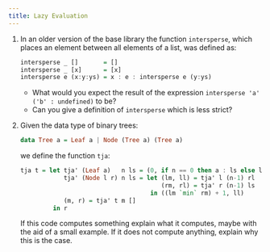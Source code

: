 ```yaml
---
title: Lazy Evaluation
---
```


1. In an older version of the base library the function `intersperse`, which places an element between all elements of a list, was defined as:

    ```haskell
    intersperse _ []       = []
    intersperse _ [x]      = [x]
    intersperse e (x:y:ys) = x : e : intersperse e (y:ys)
    ```

    - What would you expect the result of the expression `intersperse 'a' ('b' : undefined)` to be?
    - Can you give a definition of `intersperse` which is less strict?

2. Given the data type of binary trees:

    ```haskell
    data Tree a = Leaf a | Node (Tree a) (Tree a)
    ```

    we define the function `tja`:

    ```haskell
    tja t = let tja' (Leaf a)   n ls = (0, if n == 0 then a : ls else ls)
                tja' (Node l r) n ls = let (lm, ll) = tja' l (n-1) rl
                                           (rm, rl) = tja' r (n-1) ls
                                        in ((lm `min` rm) + 1, ll)
                (m, r) = tja' t m []
             in r
    ```

    If this code computes something explain what it computes, maybe with the aid of a small example. If it does not compute anything, explain why this is the case.
